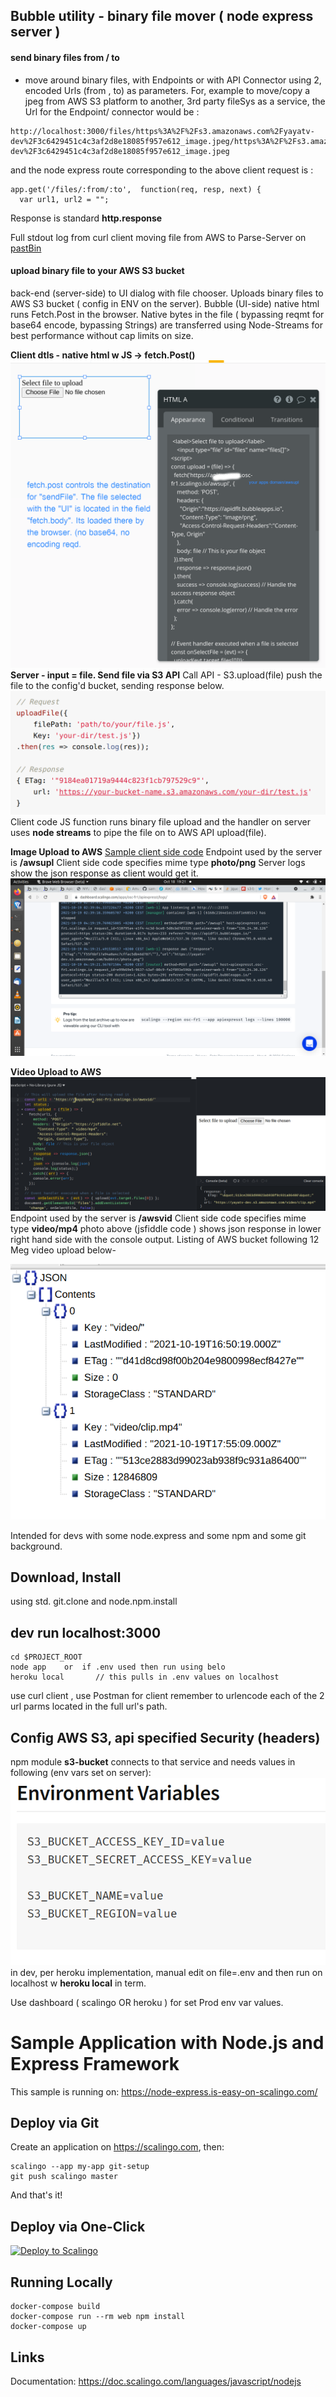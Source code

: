 ## Bubble utility - binary file mover ( node express server )
#### send binary files from / to
- move around binary files, with Endpoints or with API Connector using 2, encoded Urls  (from , to) as parameters. For, example to move/copy a jpeg from AWS S3 platform to another, 3rd party fileSys as a service, the Url for the Endpoint/ connector would be :

```
http://localhost:3000/files/https%3A%2F%2Fs3.amazonaws.com%2Fyayatv-dev%2F3c6429451c4c3af2d8e18085f957e612_image.jpeg/https%3A%2F%2Fs3.amazonaws.com%2Fyayatv-dev%2F3c6429451c4c3af2d8e18085f957e612_image.jpeg
```
and the node express route corresponding to the above client request is :

```
app.get('/files/:from/:to',  function(req, resp, next) {
  var url1, url2 = "";
```

Response is standard **http.response**

Full stdout log from curl client moving file from AWS to Parse-Server on [pastBin](https://pastebin.com/uG4p7Qij)

#### upload binary file to your AWS S3 bucket
 back-end (server-side) to UI dialog with file chooser. Uploads binary files to AWS S3 bucket ( config in ENV on the server). Bubble (UI-side) native html runs Fetch.Post in the browser. Native bytes in the file ( bypassing reqmt for base64 encode, bypassing Strings) are transferred using Node-Streams for best performance without cap limits on size.

 **Client dtls - native html w JS -> fetch.Post()**
 ![bubble ui](./public/pics/bubbl_exprs_clnt_1.png)
 **Server - input = file. Send file via S3 API**
 Call API - S3.upload(file) push the file to the config'd bucket, sending response below.
 ![express server API](./public/pics/npm_s3-bucket.png)
 Client code JS function runs binary file upload and the handler on server uses **node streams** to pipe the file on to AWS API upload(file).

**Image Upload to AWS**
[Sample client side code](https://jsfiddle.net/rowntreerob/c94f5t3k/99/)
Endpoint used by the server is **/awsupl**
Client side code specifies mime type **photo/png**
Server logs show the json response as client would get it.
![logs](./public/pics/serv_log.png)

**Video Upload to AWS**
![Sample client side code](./public/pics/vid_upl_aws.png)
Endpoint used by the server is **/awsvid**
Client side code specifies mime type **video/mp4**
photo above (jsfiddle code ) shows json response in lower right hand side with the console output.
Listing of AWS bucket following 12 Meg video upload below-

![aws bucket](./public/pics/aws-bucket-content-video.png)

Intended for devs with some node.express and some npm and some git background.

## Download, Install ##
using std. git.clone and node.npm.install

## dev run   localhost:3000 ##
```
cd $PROJECT_ROOT
node app    or  if .env used then run using belo
heroku local       // this pulls in .env values on localhost
```

use curl client , use Postman for client
remember to urlencode  each of the 2 url parms located in the full url's path.

## Config AWS S3, api specified Security (headers) ##
npm module **s3-bucket** connects to that service and needs values in following (env vars set on server):
![bubble ui](./public/pics/s3-bucket_var.png)
in dev, per heroku implementation, manual edit on file=.env and then run on localhost w **heroku local** in term.

Use dashboard ( scalingo OR heroku ) for set Prod env var values.

# Sample Application with Node.js and Express Framework

This sample is running on: https://node-express.is-easy-on-scalingo.com/

## Deploy via Git

Create an application on https://scalingo.com, then:

```shell
scalingo --app my-app git-setup
git push scalingo master
```

And that's it!

## Deploy via One-Click

[![Deploy to Scalingo](https://cdn.scalingo.com/deploy/button.svg)](https://my.scalingo.com/deploy)

## Running Locally

```shell
docker-compose build
docker-compose run --rm web npm install
docker-compose up
```

## Links

Documentation: https://doc.scalingo.com/languages/javascript/nodejs
